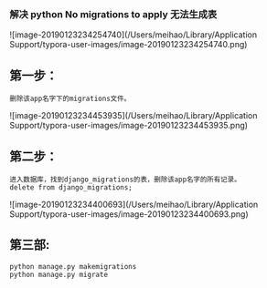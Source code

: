 ### 解决 python No migrations to apply 无法生成表

![image-20190123234254740](/Users/meihao/Library/Application Support/typora-user-images/image-20190123234254740.png)



## 第一步：

```
删除该app名字下的migrations文件。
```

![image-20190123234453935](/Users/meihao/Library/Application Support/typora-user-images/image-20190123234453935.png)

## 第二步：

```
进入数据库，找到django_migrations的表，删除该app名字的所有记录。
delete from django_migrations;
```

![image-20190123234400693](/Users/meihao/Library/Application Support/typora-user-images/image-20190123234400693.png)

## 第三部:

```
python manage.py makemigrations
python manage.py migrate
```